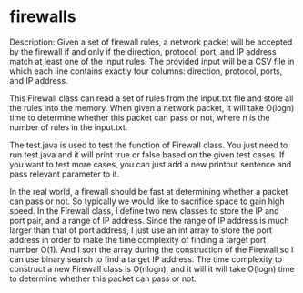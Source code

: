 # firewalls
Description:
Given a set of firewall rules, a network packet will be accepted by the firewall if and only if the direction, protocol, port, and IP address match at least one of the input rules. The provided input will be a CSV file in which each line contains exactly four columns: direction, protocol, ports, and IP address.

This Firewall class can read a set of rules from the input.txt file and store all the rules into the memory. When given a network packet, it will take O(logn) time to determine whether this packet can pass or not, where n is the number of rules in the input.txt.

The test.java is used to test the function of Firewall class. You just need to run test.java and it will print true or false based on the given test cases. If you want to test more cases, you can just add a new printout sentence and pass relevant parameter to it.

In the real world, a firewall should be fast at determining whether a packet can pass or not. So typically we would like to sacrifice space to gain high speed. In the Firewall class, I define two new classes to store the IP and port pair, and a range of IP address. Since the range of IP address is much larger than that of port address, I just use an int array to store the port address in order to make the time complexity of finding a target port number O(1). And I sort the array during the construction of the Firewall so I can use binary search to find a target IP address. The time complexity to construct a new Firewall class is O(nlogn), and it will it will take O(logn) time to determine whether this packet can pass or not.
